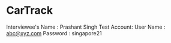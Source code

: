 # CarTrack
Interviewee's Name  : Prashant Singh
Test Account:
  User Name : abc@xyz.com
  Password  : singapore21
